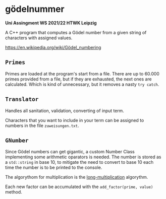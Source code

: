 # gödelnummer
**Uni Assingment WS 2021/22 HTWK Leipzig**

A C++ program that computes a Gödel number from a given string of characters with assigned values.

https://en.wikipedia.org/wiki/Gödel_numbering 

## ```Primes```
Primes are loaded at the program's start from a file. There are up to 60.000 primes provided from a file, but if they are exhausted, the next ones are calculated. Which is kind of unnecessary, but it removes a nasty ```try catch```.

## ```Translator```
Handles all sanitation, validation, converting of input term.

Characters that you want to include in your term can be assigned to numbers in the file ```zuweisungen.txt```. 

## ```GNumber```
Since Gödel numbers can get gigantic, a custom Number Class implementing some arithmetic oparators is needed.
The number is stored as a ```std::string``` in base 10, to mitigate the need to convert to base 10 each time the number is to be printed to the console.

The algorythom for multiplication is the [long-multiplication](https://en.wikipedia.org/wiki/Multiplication_algorithm#Long_multiplication) algorythm.

Each new factor can be accumulated with the ```add_factor(prime, value)``` method.
